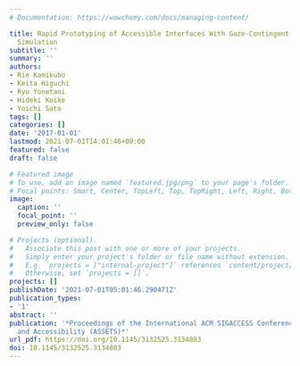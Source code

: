 ```yaml
---
# Documentation: https://wowchemy.com/docs/managing-content/

title: Rapid Prototyping of Accessible Interfaces With Gaze-Contingent Tunnel Vision
  Simulation
subtitle: ''
summary: ''
authors:
- Rie Kamikubo
- Keita Higuchi
- Ryo Yonetani
- Hideki Koike
- Yoichi Sato
tags: []
categories: []
date: '2017-01-01'
lastmod: 2021-07-01T14:01:46+09:00
featured: false
draft: false

# Featured image
# To use, add an image named `featured.jpg/png` to your page's folder.
# Focal points: Smart, Center, TopLeft, Top, TopRight, Left, Right, BottomLeft, Bottom, BottomRight.
image:
  caption: ''
  focal_point: ''
  preview_only: false

# Projects (optional).
#   Associate this post with one or more of your projects.
#   Simply enter your project's folder or file name without extension.
#   E.g. `projects = ["internal-project"]` references `content/project/deep-learning/index.md`.
#   Otherwise, set `projects = []`.
projects: []
publishDate: '2021-07-01T05:01:46.290471Z'
publication_types:
- '1'
abstract: ''
publication: '*Proceedings of the International ACM SIGACCESS Conference on Computers
  and Accessibility (ASSETS)*'
url_pdf: https://doi.org/10.1145/3132525.3134803
doi: 10.1145/3132525.3134803
---
```

